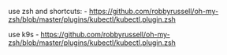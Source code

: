 use zsh and shortcuts: - https://github.com/robbyrussell/oh-my-zsh/blob/master/plugins/kubectl/kubectl.plugin.zsh

use k9s - https://github.com/robbyrussell/oh-my-zsh/blob/master/plugins/kubectl/kubectl.plugin.zsh